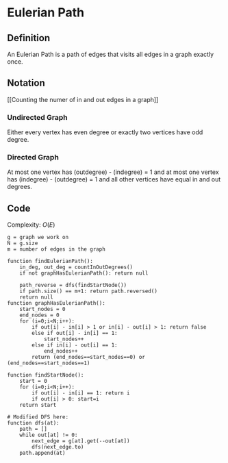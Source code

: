 # Eulerian Path
## Definition
An Eulerian Path is a path of edges that visits all edges in a graph exactly once.

## Notation
[[Counting the numer of in and out edges in a graph]]

### Undirected Graph
Either every vertex has even degree or exactly two vertices have odd degree.

### Directed Graph
At most one vertex has (outdegree) - (indegree) = 1
and at most one vertex has (indegree) - (outdegree) = 1 and all other vertices have equal in and out degrees.

## Code
Complexity: $O(E)$

```pseudo
g = graph we work on
N = g.size
m = number of edges in the graph

function findEulerianPath():
	in_deg, out_deg = countInOutDegrees()
	if not graphHasEulerianPath(): return null

	path_reverse = dfs(findStartNode())
	if path.size() == m+1: return path.reversed()
	return null
function graphHasEulerianPath():
	start_nodes = 0
	end_nodes = 0
	for (i=0;i<N;i++):
		if out[i] - in[i] > 1 or in[i] - out[i] > 1: return false
		else if out[i] - in[i] == 1:
			start_nodes++
		else if in[i] - out[i] == 1:
			end_nodes++
		return (end_nodes==start_nodes==0) or (end_nodes==start_nodes==1)

function findStartNode():
	start = 0
	for (i=0;i<N;i++):
		if out[i] - in[i] == 1: return i
		if out[i] > 0: start=i
	return start

# Modified DFS here:
function dfs(at):
	path = []
	while out[at] != 0:
		next_edge = g[at].get(--out[at])
		dfs(next_edge.to)
	path.append(at)
```

